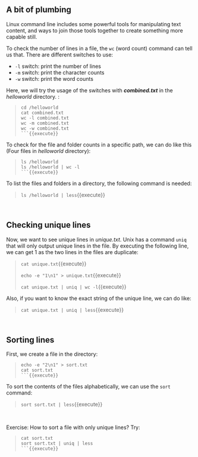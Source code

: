 ## A bit of plumbing

Linux command line includes some powerful tools for manipulating text content, and ways to join those tools together to create something more capable still.

To check the number of lines in a file, the `wc` (word count) command can tell us that. There are different switches to use:
- `-l` switch: print the number of lines
- `-m` switch: print the character counts
- `-w` switch: print the word counts

Here, we will try the usage of the switches with **_combined.txt_** in the _helloworld_ directory. :
> ```
> cd /helloworld
> cat combined.txt
> wc -l combined.txt
> wc -m combined.txt
> wc -w combined.txt
> ```{{execute}}

To check for the file and folder counts in a specific path, we can do like this (Four files in _helloworld_ directory):
> ```
> ls /helloworld
> ls /helloworld | wc -l
> ```{{execute}}

To list the files and folders in a directory, the following command is needed:
> `ls /helloworld | less`{{execute}}

<br/>

## Checking unique lines

Now, we want to see unique lines in _unique.txt_. Unix has a command `uniq` that will only output unique lines in the file. By executing the following line, we can get 1 as the two lines in the files are duplicate:
> `cat unique.txt`{{execute}}
> 
> `echo -e "1\n1" > unique.txt`{{execute}}
> 
> `cat unique.txt | uniq | wc -l`{{execute}}

Also, if you want to know the exact string of the unique line, we can do like:
> `cat unique.txt | uniq | less`{{execute}}

<br/>

## Sorting lines

First, we create a file in the directory:
> ```
> echo -e "2\n1" > sort.txt
> cat sort.txt
> ```{{execute}}

To sort the contents of the files alphabetically, we can use the `sort` command:
> `sort sort.txt | less`{{execute}}

<br/>

Exercise: How to sort a file with only unique lines?
Try:
> ```
> cat sort.txt
> sort sort.txt | uniq | less
> ```{{execute}}

<br/>
